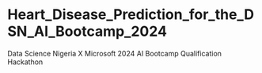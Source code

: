 # Heart_Disease_Prediction_for_the_DSN_AI_Bootcamp_2024
Data Science Nigeria X Microsoft 2024 AI Bootcamp Qualification Hackathon
